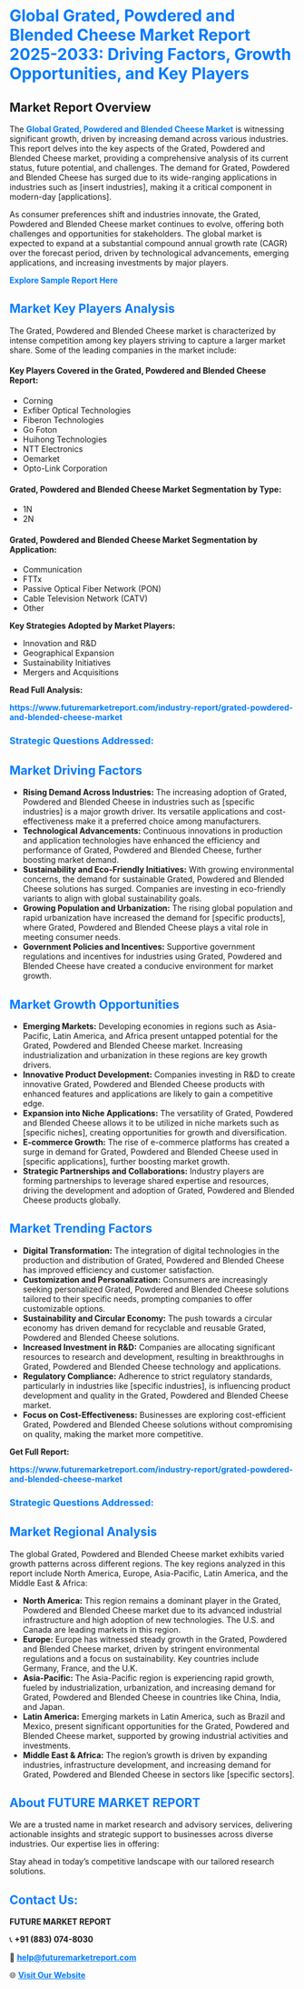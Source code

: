 <h1 style="color: #007BFF;">Global Grated, Powdered and Blended Cheese Market Report 2025-2033: Driving Factors, Growth Opportunities, and Key Players</h1>

<section id="overview">
<h2>Market Report Overview</h2>
<p>The <a href="https://www.futuremarketreport.com/industry-report/grated-powdered-and-blended-cheese-market" style="color: #007BFF; text-decoration: none;"><strong>Global Grated, Powdered and Blended Cheese Market</strong></a> is witnessing significant growth, driven by increasing demand across various industries. This report delves into the key aspects of the Grated, Powdered and Blended Cheese market, providing a comprehensive analysis of its current status, future potential, and challenges. The demand for Grated, Powdered and Blended Cheese has surged due to its wide-ranging applications in industries such as [insert industries], making it a critical component in modern-day [applications].</p>
<p>As consumer preferences shift and industries innovate, the Grated, Powdered and Blended Cheese market continues to evolve, offering both challenges and opportunities for stakeholders. The global market is expected to expand at a substantial compound annual growth rate (CAGR) over the forecast period, driven by technological advancements, emerging applications, and increasing investments by major players.</p>
</section>

<section id="overview">
<p><a href="https://www.futuremarketreport.com/request-sample/reportId=34997" style="color: #007BFF; text-decoration: none;"><strong>Explore Sample Report Here</strong></a></p>
</section>

<section id="key-players">
<h2 style="color: #007BFF;">Market Key Players Analysis</h2>
<p>The Grated, Powdered and Blended Cheese market is characterized by intense competition among key players striving to capture a larger market share. Some of the leading companies in the market include:</p>
<h4>Key Players Covered in the Grated, Powdered and Blended Cheese Report:</h4>
<ul><li>Corning</li><li>Exfiber Optical Technologies</li><li>Fiberon Technologies</li><li>Go Foton</li><li>Huihong Technologies</li><li>NTT Electronics</li><li>Oemarket</li><li>Opto-Link Corporation</li></ul>
<h4>Grated, Powdered and Blended Cheese Market Segmentation by Type:</h4>
<ul><li>1N</li><li>2N</li></ul>

<h4>Grated, Powdered and Blended Cheese Market Segmentation by Application:</h4>
<ul><li>Communication</li><li>FTTx</li><li>Passive Optical Fiber Network (PON)</li><li>Cable Television Network (CATV)</li><li>Other</li></ul>
<p><strong>Key Strategies Adopted by Market Players:</strong></p>
<ul>
<li>Innovation and R&D</li>
<li>Geographical Expansion</li>
<li>Sustainability Initiatives</li>
<li>Mergers and Acquisitions</li>
</ul>
</section>

<section>
<p><strong>Read Full Analysis: </strong></p><a href="https://www.futuremarketreport.com/industry-report/grated-powdered-and-blended-cheese-market" style="color: #007BFF; text-decoration: none;"><strong>https://www.futuremarketreport.com/industry-report/grated-powdered-and-blended-cheese-market</strong></a>
<h3 style="color: #007BFF;">Strategic Questions Addressed:</h3>
</section>

<section id="driving-factors">
<h2 style="color: #007BFF;">Market Driving Factors</h2>
<ul>
<li><strong>Rising Demand Across Industries:</strong> The increasing adoption of Grated, Powdered and Blended Cheese in industries such as [specific industries] is a major growth driver. Its versatile applications and cost-effectiveness make it a preferred choice among manufacturers.</li>
<li><strong>Technological Advancements:</strong> Continuous innovations in production and application technologies have enhanced the efficiency and performance of Grated, Powdered and Blended Cheese, further boosting market demand.</li>
<li><strong>Sustainability and Eco-Friendly Initiatives:</strong> With growing environmental concerns, the demand for sustainable Grated, Powdered and Blended Cheese solutions has surged. Companies are investing in eco-friendly variants to align with global sustainability goals.</li>
<li><strong>Growing Population and Urbanization:</strong> The rising global population and rapid urbanization have increased the demand for [specific products], where Grated, Powdered and Blended Cheese plays a vital role in meeting consumer needs.</li>
<li><strong>Government Policies and Incentives:</strong> Supportive government regulations and incentives for industries using Grated, Powdered and Blended Cheese have created a conducive environment for market growth.</li>
</ul>
</section>

<section id="growth-opportunities">
<h2 style="color: #007BFF;">Market Growth Opportunities</h2>
<ul>
<li><strong>Emerging Markets:</strong> Developing economies in regions such as Asia-Pacific, Latin America, and Africa present untapped potential for the Grated, Powdered and Blended Cheese market. Increasing industrialization and urbanization in these regions are key growth drivers.</li>
<li><strong>Innovative Product Development:</strong> Companies investing in R&D to create innovative Grated, Powdered and Blended Cheese products with enhanced features and applications are likely to gain a competitive edge.</li>
<li><strong>Expansion into Niche Applications:</strong> The versatility of Grated, Powdered and Blended Cheese allows it to be utilized in niche markets such as [specific niches], creating opportunities for growth and diversification.</li>
<li><strong>E-commerce Growth:</strong> The rise of e-commerce platforms has created a surge in demand for Grated, Powdered and Blended Cheese used in [specific applications], further boosting market growth.</li>
<li><strong>Strategic Partnerships and Collaborations:</strong> Industry players are forming partnerships to leverage shared expertise and resources, driving the development and adoption of Grated, Powdered and Blended Cheese products globally.</li>
</ul>
</section>

<section id="trending-factors">
<h2 style="color: #007BFF;">Market Trending Factors</h2>
<ul>
<li><strong>Digital Transformation:</strong> The integration of digital technologies in the production and distribution of Grated, Powdered and Blended Cheese has improved efficiency and customer satisfaction.</li>
<li><strong>Customization and Personalization:</strong> Consumers are increasingly seeking personalized Grated, Powdered and Blended Cheese solutions tailored to their specific needs, prompting companies to offer customizable options.</li>
<li><strong>Sustainability and Circular Economy:</strong> The push towards a circular economy has driven demand for recyclable and reusable Grated, Powdered and Blended Cheese solutions.</li>
<li><strong>Increased Investment in R&D:</strong> Companies are allocating significant resources to research and development, resulting in breakthroughs in Grated, Powdered and Blended Cheese technology and applications.</li>
<li><strong>Regulatory Compliance:</strong> Adherence to strict regulatory standards, particularly in industries like [specific industries], is influencing product development and quality in the Grated, Powdered and Blended Cheese market.</li>
<li><strong>Focus on Cost-Effectiveness:</strong> Businesses are exploring cost-efficient Grated, Powdered and Blended Cheese solutions without compromising on quality, making the market more competitive.</li>
</ul>
</section>

<section>
<p><strong>Get Full Report: </strong></p><a href="https://www.futuremarketreport.com/industry-report/grated-powdered-and-blended-cheese-market" style="color: #007BFF; text-decoration: none;"><strong>https://www.futuremarketreport.com/industry-report/grated-powdered-and-blended-cheese-market</strong></a>
<h3 style="color: #007BFF;">Strategic Questions Addressed:</h3>
</section>


<section id="regional-analysis">
<h2 style="color: #007BFF;">Market Regional Analysis</h2>
<p>The global Grated, Powdered and Blended Cheese market exhibits varied growth patterns across different regions. The key regions analyzed in this report include North America, Europe, Asia-Pacific, Latin America, and the Middle East & Africa:</p>
<ul>
<li><strong>North America:</strong> This region remains a dominant player in the Grated, Powdered and Blended Cheese market due to its advanced industrial infrastructure and high adoption of new technologies. The U.S. and Canada are leading markets in this region.</li>
<li><strong>Europe:</strong> Europe has witnessed steady growth in the Grated, Powdered and Blended Cheese market, driven by stringent environmental regulations and a focus on sustainability. Key countries include Germany, France, and the U.K.</li>
<li><strong>Asia-Pacific:</strong> The Asia-Pacific region is experiencing rapid growth, fueled by industrialization, urbanization, and increasing demand for Grated, Powdered and Blended Cheese in countries like China, India, and Japan.</li>
<li><strong>Latin America:</strong> Emerging markets in Latin America, such as Brazil and Mexico, present significant opportunities for the Grated, Powdered and Blended Cheese market, supported by growing industrial activities and investments.</li>
<li><strong>Middle East & Africa:</strong> The region’s growth is driven by expanding industries, infrastructure development, and increasing demand for Grated, Powdered and Blended Cheese in sectors like [specific sectors].</li>
</ul>
</section>

<footer>
<h2 style="color: #007BFF;">About FUTURE MARKET REPORT</h2>
<p>We are a trusted name in market research and advisory services, delivering actionable insights and strategic support to businesses across diverse industries. Our expertise lies in offering:</p>

<p>Stay ahead in today’s competitive landscape with our tailored research solutions.</p>

<h2 style="color: #007BFF;">Contact Us:</h2>
<p><strong>FUTURE MARKET REPORT</strong></p>
<p>📞 <strong>+91 (883) 074-8030</strong></p>
<p>📧 <strong><a href="mailto:help@futuremarketreport.com" style="color: #007BFF;">help@futuremarketreport.com</a></strong></p>
<p>🌐 <strong><a href="https://www.futuremarketreport.com/" style="color: #007BFF;">Visit Our Website</a></strong></p>
</footer>